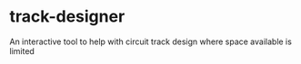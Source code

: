 # track-designer
An interactive tool to help with circuit track design where space available is limited
